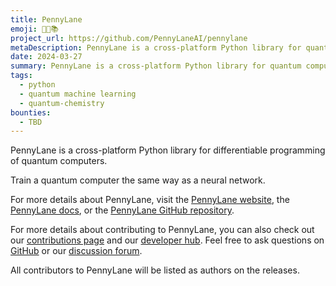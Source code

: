 ```yaml
---
title: PennyLane
emoji: 🧑‍🔬📚
project_url: https://github.com/PennyLaneAI/pennylane
metaDescription: PennyLane is a cross-platform Python library for quantum computing, quantum machine learning, and quantum chemistry
date: 2024-03-27
summary: PennyLane is a cross-platform Python library for quantum computing, quantum machine learning, and quantum chemistry
tags:
  - python
  - quantum machine learning
  - quantum-chemistry
bounties:
  - TBD
---
```


PennyLane is a cross-platform Python library for differentiable programming of quantum computers.

Train a quantum computer the same way as a neural network.

For more details about PennyLane, visit the [PennyLane website](https://pennylane.ai/), the [PennyLane docs](https://pennylane.readthedocs.io/), or the [PennyLane GitHub repository](https://github.com/PennyLaneAI/pennylane).

For more details about contributing to PennyLane, you can also check out our [contributions page](https://github.com/PennyLaneAI/pennylane/blob/master/.github/CONTRIBUTING.md) and our [developer hub](https://pennylane.readthedocs.io/en/stable/development/guide.html). Feel free to ask questions on [GitHub](https://github.com/PennyLaneAI/pennylane) or our [discussion forum](https://discuss.pennylane.ai/).

All contributors to PennyLane will be listed as authors on the releases.
